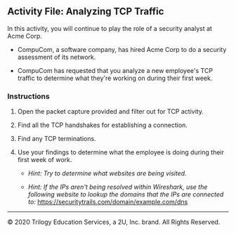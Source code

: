 ## Activity File: Analyzing TCP Traffic

In this activity, you will continue to play the role of a security analyst at Acme Corp.

- CompuCom, a software company, has hired Acme Corp to do a security assessment of its network.

- CompuCom has requested that you analyze a new employee's TCP traffic to determine what they're working on during their first week.

### Instructions

1.  Open the packet capture provided and filter out for TCP activity.
   
2. Find all the TCP handshakes for establishing a connection.
   
3. Find any TCP terminations.
   
4.  Use your findings to determine what the employee is doing during their first week of work.
  
    -  *Hint: Try to determine what websites are being visited.*

    - *Hint: If the IPs aren't being resolved within Wireshark, use the following website to lookup the domains that the IPs are connected to:* https://securitytrails.com/domain/example.com/dns 
    
---
© 2020 Trilogy Education Services, a 2U, Inc. brand. All Rights Reserved.

